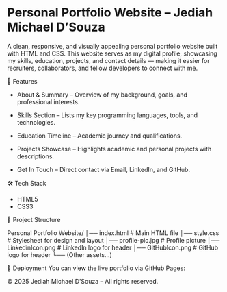 # Personal Portfolio Website – Jediah Michael D’Souza

A clean, responsive, and visually appealing personal portfolio website built with HTML and CSS.
This website serves as my digital profile, showcasing my skills, education, projects, and contact details — making it easier for recruiters, collaborators, and fellow developers to connect with me.

📌 Features
- About & Summary – Overview of my background, goals, and professional interests.

- Skills Section – Lists my key programming languages, tools, and technologies.

- Education Timeline – Academic journey and qualifications.

- Projects Showcase – Highlights academic and personal projects with descriptions.

- Get In Touch – Direct contact via Email, LinkedIn, and GitHub.


🛠 Tech Stack
- HTML5
- CSS3


📂 Project Structure

Personal Portfolio Website/
│── index.html        # Main HTML file
│── style.css         # Stylesheet for design and layout
│── profile-pic.jpg   # Profile picture
│── LinkedinIcon.png  # LinkedIn logo for header
│── GitHubIcon.png    # GitHub logo for header
└── (Other assets...)


🚀 Deployment
You can view the live portfolio via GitHub Pages:

© 2025 Jediah Michael D’Souza – All rights reserved.
